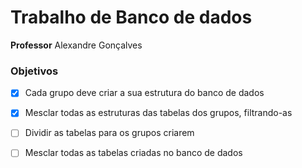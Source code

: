 # Trabalho de Banco de dados

**Professor** Alexandre Gonçalves

### Objetivos

- [x] Cada grupo deve criar a sua estrutura do banco de dados

- [x] Mesclar todas as estruturas das tabelas dos grupos, filtrando-as

- [ ] Dividir as tabelas para os grupos criarem

- [ ] Mesclar todas as tabelas criadas no banco de dados

